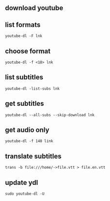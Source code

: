 ## download youtube

## list formats
    youtube-dl -F lnk

## choose format
    youtube-dl -f <18> lnk

## list subtitles
    youtube-dl -list-subs lnk

## get subtitles
    youtube-dl --all-subs --skip-download lnk

## get audio only  
    youtube-dl -f 140 link

## translate subtitles
    trans -b file:///home/->file.vtt > file.en.vtt
    
## update ydl
    sudo youtube-dl -U
